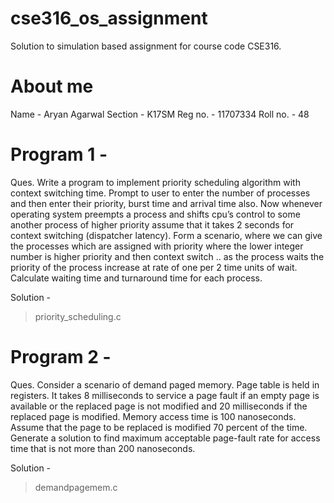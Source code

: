 # cse316_os_assignment
Solution to simulation based assignment for course code CSE316.

# About me
Name - Aryan Agarwal
Section - K17SM
Reg no. - 11707334
Roll no. - 48

# Program 1 -
Ques. Write a program to implement priority scheduling algorithm with context switching time. Prompt to user to enter the number of processes and then enter their priority, burst time and arrival time also. Now whenever operating system preempts a process and shifts cpu’s control to some another process of higher priority assume that it takes 2 seconds for context switching (dispatcher latency). Form a scenario, where we can give the processes which are assigned with priority where the lower integer number is higher priority and then context switch .. as the process waits the priority of the process increase at rate of one per 2 time units of wait.
Calculate waiting time and turnaround time for each process.

Solution - 
> priority_scheduling.c

# Program 2 - 
Ques. Consider a scenario of demand paged memory. Page table is held in registers. It takes 8 milliseconds to service a page fault if an empty page is available or the replaced page is not modified and 20 milliseconds if the replaced page is modified. Memory access time is 100 nanoseconds. Assume that the page to be replaced is modified 70 percent of the time. Generate a solution to find maximum acceptable page-fault rate for access time that is not more than 200 nanoseconds.

Solution - 
> demandpagemem.c
